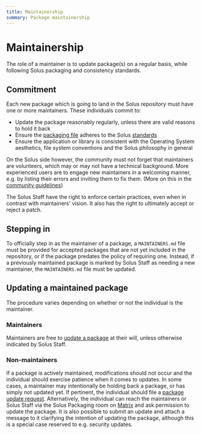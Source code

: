```yaml
---
title: Maintainership
summary: Package maintainership
---
```


# Maintainership

The role of a maintainer is to update package(s) on a regular basis, while following Solus packaging and consistency standards.

## Commitment

Each new package which is going to land in the Solus repository must have one or more maintainers. These individuals commit to:

- Update the package reasonably regularly, unless there are valid reasons to hold it back
- Ensure the [packaging file](/docs/packaging/package.yml) adheres to the Solus [standards](/docs/packaging/packaging-practices)
- Ensure the application or library is consistent with the Operating System aesthetics, file system conventions and the Solus philosophy in general

On the Solus side however, the community must not forget that maintainers are volunteers, which may or may not have a technical background. More experienced users are to engage new maintainers in a welcoming manner, e.g. by listing their errors and inviting them to fix them. (More on this in the [community guidelines](/docs/user/contributing/community-guidelines#development--issue-trackers))

The Solus Staff have the right to enforce certain practices, even when in contrast with maintainers' vision. It also has the right to ultimately accept or reject a patch.

## Stepping in

To officially step in as the maintainer of a package, a `MAINTAINERS.md` file must be provided for accepted packages that are not yet included in the repository, or if the package predates the policy of requiring one. Instead, if a previously maintained package is marked by Solus Staff as needing a new maintainer, the `MAINTAINERS.md` file must be updated.

## Updating a maintained package

The procedure varies depending on whether or not the individual is the maintainer.

### Maintainers

Maintainers are free to [update a package](/docs/packaging/updating-an-existing-package) at their will, unless otherwise indicated by Solus Staff.

### Non-maintainers

If a package is actively maintained, modifications should not occur and the individual should exercise patience when it comes to updates. In some cases, a maintainer may intentionally be holding back a package, or has simply not updated yet. If pertinent, the individual should file a [package update request](/docs/packaging/procedures/request-a-package-update). Alternatively, the individual can reach the maintainers or Solus Staff via the Solus Packaging room on [Matrix](/docs/user/contributing/getting-involved.md#matrix-chat) and ask permission to update the package. It is also possible to submit an update and attach a message to it clarifying the intention of updating the package, although this is a special case reserved to e.g. security updates.
